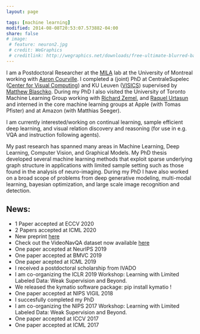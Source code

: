 ```yaml
---
layout: page

tags: [machine learning]
modified: 2014-08-08T20:53:07.573882-04:00
share: false
# image:
 # feature: neuron2.jpg
 # credit: WeGraphics
 # creditlink: http://wegraphics.net/downloads/free-ultimate-blurred-background-pack/
---
```


I am a Postdoctoral Researcher at the [MILA](https://mila.quebec/) lab at the University of Montreal working with [Aaron Courville](https://mila.quebec/en/person/aaron-courville/). I completed a (joint) PhD at CentraleSupelec ([Center for Visual Computing](http://cvn.ecp.fr/))  and KU Leuven ([VISICS](https://www.esat.kuleuven.be/psi/visics)) supervised by [Matthew Blaschko](http://homes.esat.kuleuven.be/~mblaschk/). During my PhD I also visited the University of Toronto Machine Learning Group working with [Richard Zemel](http://www.cs.toronto.edu/~zemel), and [Raquel Urtasun](http://www.cs.toronto.edu/~urtasun/) and interned in the core machine learning groups at Apple (with Tomas Pfister) and at Amazon (with Matthias Seeger). 

I am currently interested/working on continual learning, sample efficient deep learning, and visual relation discovery and reasoning (for use in e.g. VQA and instruction following agents).

My past research has spanned many areas in Machine Learning, Deep Learning, Computer Vision, and Graphical Models. My PhD thesis developed several machine learning methods that exploit sparse underlying graph structure in applications with limited sample setting such as those found in the analysis of neuro-imaging. During my PhD I have also worked on a broad scope of problems from deep generative modeling, multi-modal learning, bayesian optimization, and large scale image recognition and detection. 


## News:
* 1 Paper accepted at ECCV 2020
* 2 Papers accepted at ICML 2020
* New preprint [here](https://arxiv.org/abs/2004.06302)
* Check out the VideoNavQA dataset now available [here](https://github.com/catalina17/VideoNavQA)
* One paper accepted at NeurIPS 2019
* One paper accepted at BMVC 2019
* One paper acepted at ICML 2019
* I received a postdoctoral scholarship from IVADO 
* I am co-organizing the ICLR 2019 Workshop: Learning with Limited Labeled Data: Weak Supervision and Beyond.
* We released the kymatio software package: pip install kymatio !
* One paper accepted at NIPS VIGIL 2018 
* I succesfully completed my PhD
* I am co-organizing the NIPS 2017 Workshop: Learning with Limited Labeled Data: Weak Supervision and Beyond.
* One paper accepted at ICCV 2017 
* One paper accepted at ICML 2017

